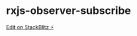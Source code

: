 # rxjs-observer-subscribe

[Edit on StackBlitz ⚡️](https://stackblitz.com/edit/rxjs-observer-subscribe)